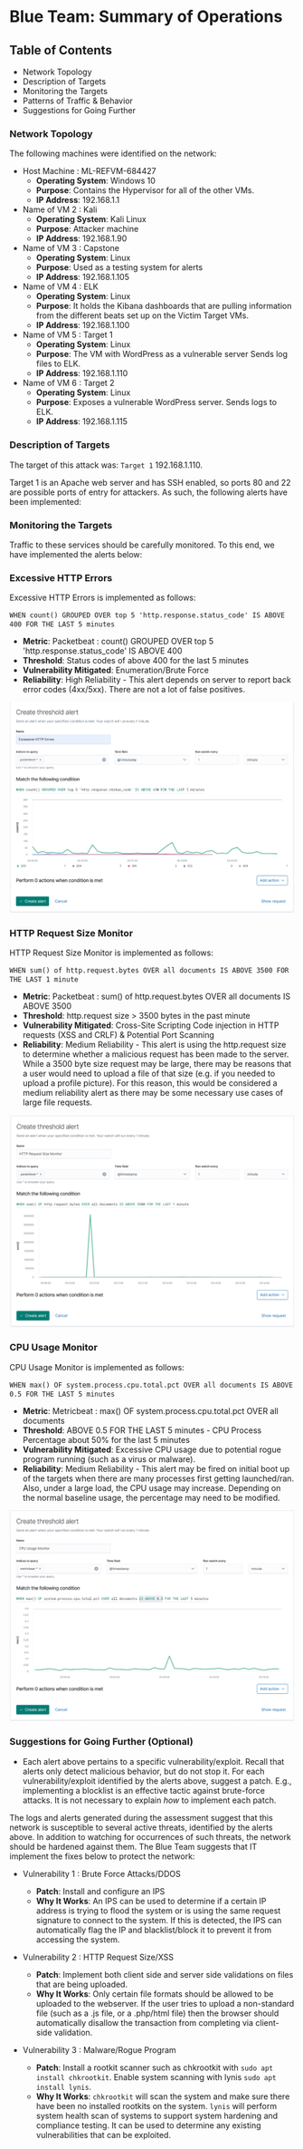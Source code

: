 # Blue Team: Summary of Operations

## Table of Contents
- Network Topology
- Description of Targets
- Monitoring the Targets
- Patterns of Traffic & Behavior
- Suggestions for Going Further

### Network Topology
The following machines were identified on the network:
- Host Machine : ML-REFVM-684427
  - **Operating System**: Windows 10
  - **Purpose**: Contains the Hypervisor for all of the other VMs.
  - **IP Address**: 192.168.1.1
- Name of VM 2 : Kali
  - **Operating System**: Kali Linux
  - **Purpose**: Attacker machine
  - **IP Address**: 192.168.1.90
- Name of VM 3 : Capstone
  - **Operating System**: Linux
  - **Purpose**: Used as a testing system for alerts
  - **IP Address**: 192.168.1.105 
- Name of VM 4 : ELK
  - **Operating System**: Linux
  - **Purpose**: It holds the Kibana dashboards that are pulling information from the different beats set up on the Victim Target VMs.
  - **IP Address**: 192.168.1.100
- Name of VM 5 : Target 1
  - **Operating System**: Linux
  - **Purpose**: The VM with WordPress as a vulnerable server Sends log files to ELK.
  - **IP Address**: 192.168.1.110 
- Name of VM 6 : Target 2
  - **Operating System**: Linux
  - **Purpose**: Exposes a vulnerable WordPress server. Sends logs to ELK.
  - **IP Address**: 192.168.1.115  

### Description of Targets
The target of this attack was: `Target 1` 192.168.1.110.

Target 1 is an Apache web server and has SSH enabled, so ports 80 and 22 are possible ports of entry for attackers. As such, the following alerts have been implemented:

### Monitoring the Targets ###

Traffic to these services should be carefully monitored. To this end, we have implemented the alerts below:

### Excessive HTTP Errors ###

Excessive HTTP Errors is implemented as follows:
    
    WHEN count() GROUPED OVER top 5 'http.response.status_code' IS ABOVE 400 FOR THE LAST 5 minutes

  - **Metric**:  Packetbeat : count() GROUPED OVER top 5 'http.response.status_code' IS ABOVE 400 
  - **Threshold**: Status codes of above 400 for the last 5 minutes
  - **Vulnerability Mitigated**: Enumeration/Brute Force
  - **Reliability**: High Reliability - This alert depends on server to report back error codes (4xx/5xx). There are not a lot of false positives.

![Http Errors](images/httpErrorsAlert.png "Http Errors")

### HTTP Request Size Monitor ###
HTTP Request Size Monitor is implemented as follows:

    WHEN sum() of http.request.bytes OVER all documents IS ABOVE 3500 FOR THE LAST 1 minute

  - **Metric**: Packetbeat :  sum() of http.request.bytes OVER all documents IS ABOVE 3500 
  - **Threshold**: http.request size > 3500 bytes in the past minute
  - **Vulnerability Mitigated**: Cross-Site Scripting Code injection in HTTP requests (XSS and CRLF) & Potential Port Scanning
  - **Reliability**: Medium Reliability - This alert is using the http.request size to determine whether a malicious request has been made to the server. While a 3500 byte size request may be large, there may be reasons that a user would need to upload a file of that size (e.g. if you needed to upload a profile picture). For this reason, this would be considered a medium reliability alert as there may be some necessary use cases of large file requests.

![Http Request Size](images/httpRequestSizeAlert.png "Http Request Size")

### CPU Usage Monitor ###

CPU Usage Monitor is implemented as follows:

    WHEN max() OF system.process.cpu.total.pct OVER all documents IS ABOVE 0.5 FOR THE LAST 5 minutes

  - **Metric**: Metricbeat : max() OF system.process.cpu.total.pct OVER all documents
  - **Threshold**: ABOVE 0.5 FOR THE LAST 5 minutes - CPU Process Percentage about 50% for the last 5 minutes
  - **Vulnerability Mitigated**: Excessive CPU usage due to potential rogue program running (such as a virus or malware). 
  - **Reliability**: Medium Reliability - This alert may be fired on initial boot up of the targets when there are many processes first getting launched/ran. Also, under a large load, the CPU usage may increase. Depending on the normal baseline usage, the percentage may need to be modified.

![CPU Usage](images/cpuUsageAlert.png "CPU Usage")


### Suggestions for Going Further (Optional)

- Each alert above pertains to a specific vulnerability/exploit. Recall that alerts only detect malicious behavior, but do not stop it. For each vulnerability/exploit identified by the alerts above, suggest a patch. E.g., implementing a blocklist is an effective tactic against brute-force attacks. It is not necessary to explain _how_ to implement each patch.

The logs and alerts generated during the assessment suggest that this network is susceptible to several active threats, identified by the alerts above. In addition to watching for occurrences of such threats, the network should be hardened against them. The Blue Team suggests that IT implement the fixes below to protect the network:
- Vulnerability 1 : Brute Force Attacks/DDOS
  - **Patch**: Install and configure an IPS
  - **Why It Works**: An IPS can be used to determine if a certain IP address is trying to flood the system or is using the same request signature to connect to the system. If this is detected, the IPS can automatically flag the IP and blacklist/block it to prevent it from accessing the system.

- Vulnerability 2 : HTTP Request Size/XSS
  - **Patch**: Implement both client side and server side validations on files that are being uploaded. 
  - **Why It Works**: Only certain file formats should be allowed to be uploaded to the webserver. If the user tries to upload a non-standard file (such as a .js file, or a .php/html file) then the browser should automatically disallow the transaction from completing via client-side validation. 

- Vulnerability 3 : Malware/Rogue Program
  - **Patch**: Install a rootkit scanner such as chkrootkit with `sudo apt install chkrootkit`. Enable system scanning with lynis `sudo apt install lynis`.
  - **Why It Works**: `chkrootkit` will scan the system and make sure there have been no installed rootkits on the system. `lynis` will perform system health scan of systems to support system hardening and compliance testing. It can be used to determine any existing vulnerabilities that can be exploited.
